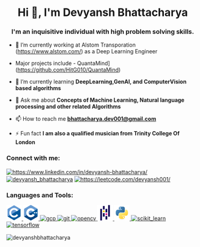 <h1 align="center">Hi 👋, I'm Devyansh Bhattacharya</h1>
<h3 align="center">I'm an inquisitive individual with high problem solving skills.</h3>

- 🔭 I’m currently working at Alstom Transporation (https://www.alstom.com/) as a Deep Learning Engineer
- Major projects include - QuantaMind](https://github.com/HitG010/QuantaMind)

- 🌱 I’m currently learning **DeepLearning,GenAI, and ComputerVision based algorithms**

- 💬 Ask me about **Concepts of Machine Learning, Natural language processing and other related Algorithms**

- 📫 How to reach me **bhattacharya.dev001@gmail.com**

- ⚡ Fun fact **I am also a qualified musician from Trinity College Of London**

<h3 align="left">Connect with me:</h3>
<p align="left">
<a href="https://linkedin.com/in/https://www.linkedin.com/in/devyansh-bhattacharya/" target="blank"><img align="center" src="https://raw.githubusercontent.com/rahuldkjain/github-profile-readme-generator/master/src/images/icons/Social/linked-in-alt.svg" alt="https://www.linkedin.com/in/devyansh-bhattacharya/" height="30" width="40" /></a>
<a href="https://instagram.com/devyansh_bhattacharya" target="blank"><img align="center" src="https://raw.githubusercontent.com/rahuldkjain/github-profile-readme-generator/master/src/images/icons/Social/instagram.svg" alt="devyansh_bhattacharya" height="30" width="40" /></a>
<a href="https://www.leetcode.com/https://leetcode.com/devyansh001/" target="blank"><img align="center" src="https://raw.githubusercontent.com/rahuldkjain/github-profile-readme-generator/master/src/images/icons/Social/leet-code.svg" alt="https://leetcode.com/devyansh001/" height="30" width="40" /></a>
</p>

<h3 align="left">Languages and Tools:</h3>
<p align="left"> <a href="https://www.cprogramming.com/" target="_blank" rel="noreferrer"> <img src="https://raw.githubusercontent.com/devicons/devicon/master/icons/c/c-original.svg" alt="c" width="40" height="40"/> </a> <a href="https://www.w3schools.com/cpp/" target="_blank" rel="noreferrer"> <img src="https://raw.githubusercontent.com/devicons/devicon/master/icons/cplusplus/cplusplus-original.svg" alt="cplusplus" width="40" height="40"/> </a> <a href="https://cloud.google.com" target="_blank" rel="noreferrer"> <img src="https://www.vectorlogo.zone/logos/google_cloud/google_cloud-icon.svg" alt="gcp" width="40" height="40"/> </a> <a href="https://git-scm.com/" target="_blank" rel="noreferrer"> <img src="https://www.vectorlogo.zone/logos/git-scm/git-scm-icon.svg" alt="git" width="40" height="40"/> </a> <a href="https://opencv.org/" target="_blank" rel="noreferrer"> <img src="https://www.vectorlogo.zone/logos/opencv/opencv-icon.svg" alt="opencv" width="40" height="40"/> </a> <a href="https://pandas.pydata.org/" target="_blank" rel="noreferrer"> <img src="https://raw.githubusercontent.com/devicons/devicon/2ae2a900d2f041da66e950e4d48052658d850630/icons/pandas/pandas-original.svg" alt="pandas" width="40" height="40"/> </a> <a href="https://www.python.org" target="_blank" rel="noreferrer"> <img src="https://raw.githubusercontent.com/devicons/devicon/master/icons/python/python-original.svg" alt="python" width="40" height="40"/> </a> <a href="https://scikit-learn.org/" target="_blank" rel="noreferrer"> <img src="https://upload.wikimedia.org/wikipedia/commons/0/05/Scikit_learn_logo_small.svg" alt="scikit_learn" width="40" height="40"/> </a> <a href="https://www.tensorflow.org" target="_blank" rel="noreferrer"> <img src="https://www.vectorlogo.zone/logos/tensorflow/tensorflow-icon.svg" alt="tensorflow" width="40" height="40"/> </a> </p>

<p><img align="center" src="https://github-readme-stats.vercel.app/api/top-langs?username=devyanshbhattacharya&show_icons=true&locale=en&layout=compact" alt="devyanshbhattacharya" /></p>

